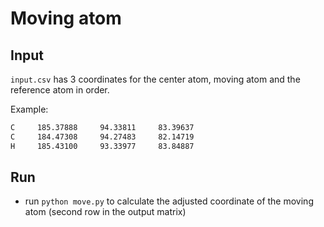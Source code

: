 # Moving atom

## Input
`input.csv` has 3 coordinates for the center atom, moving atom and the reference atom in order.

Example: 
```txt
C     185.37888     94.33811     83.39637
C     184.47308     94.27483     82.14719
H     185.43100     93.33977     83.84887
```

## Run
- run `python move.py` to calculate the adjusted coordinate of the moving atom (second row in the output matrix)